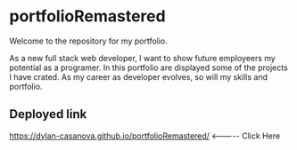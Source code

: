 # portfolioRemastered 

Welcome to the repository for my portfolio. 

As a new full stack web developer, I want to show future employeers my potential as a programer. 
In this portfolio are displayed some of the projects I have crated. As my career as developer evolves, so will my skills and portfolio. 

## Deployed link
https://dylan-casanova.github.io/portfolioRemastered/ <----- Click Here